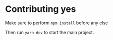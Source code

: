# Contributing yes

Make sure to perform `npm install` before any else

Then run `yarn dev` to start the main project.

